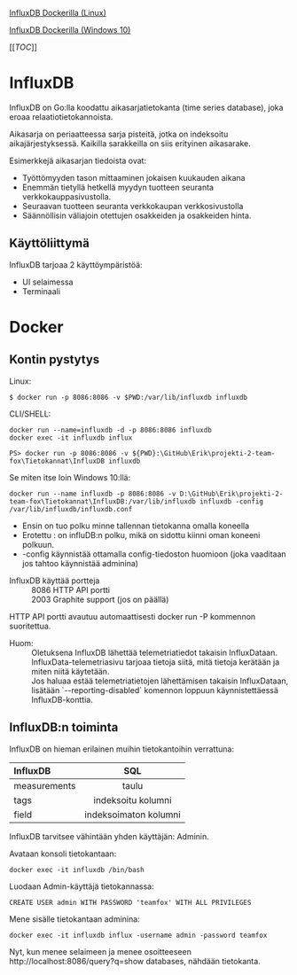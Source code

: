 [InfluxDB Dockerilla (Linux)](https://hub.docker.com/_/influxdb/)

[InfluxDB Dockerilla (Windows 10)](https://www.open-plant.com/knowledge-base/how-to-install-influxdb-docker-for-windows-10/)

[[_TOC_]]

# InfluxDB
InfluxDB on Go:lla koodattu aikasarjatietokanta (time series database), joka eroaa relaatiotietokannoista.

Aikasarja on periaatteessa sarja pisteitä, jotka on indeksoitu aikajärjestyksessä. Kaikilla sarakkeilla on siis erityinen aikasarake.

Esimerkkejä aikasarjan tiedoista ovat:
- Työttömyyden tason mittaaminen jokaisen kuukauden aikana
- Enemmän tietyllä hetkellä myydyn tuotteen seuranta verkkokauppasivustolla.
- Seuraavan tuotteen seuranta verkkokaupan verkkosivustolla
- Säännöllisin väliajoin otettujen osakkeiden ja osakkeiden hinta.

## Käyttöliittymä
InfluxDB tarjoaa 2 käyttöympäristöä:
- UI selaimessa
- Terminaali

# Docker

## Kontin pystytys

Linux:

`$ docker run -p 8086:8086 -v $PWD:/var/lib/influxdb influxdb`

CLI/SHELL:
```
docker run --name=influxdb -d -p 8086:8086 influxdb
docker exec -it influxdb influx
```

`PS> docker run -p 8086:8086 -v ${PWD}:\GitHub\Erik\projekti-2-team-fox\Tietokannat\InfluxDB influxdb`

Se miten itse loin Windows 10:llä:

`docker run --name influxdb -p 8086:8086 -v D:\GitHub\Erik\projekti-2-team-fox\Tietokannat\InfluxDB:/var/lib/influxdb influxdb -config /var/lib/influxdb/influxdb.conf`
- Ensin on tuo polku minne tallennan tietokanna omalla koneella
- Erotettu : on influDB:n polku, mikä on sidottu kiinni oman koneeni polkuun.
- -config käynnistää ottamalla config-tiedoston huomioon (joka vaaditaan jos tahtoo käynnistää adminina)

<dl>
  <dt>InfluxDB käyttää portteja</dt>
  <dd>8086 HTTP API portti</dd>
  <dd>2003 Graphite support (jos on päällä)</dd>
</dl>

HTTP API portti avautuu automaattisesti docker run -P kommennon suoritettua.

<d1>
  <dt>Huom:</dt>
  <dd>Oletuksena InfluxDB lähettää telemetriatiedot takaisin InfluxDataan. InfluxData-telemetriasivu tarjoaa tietoja siitä, mitä tietoja kerätään ja miten niitä käytetään.</dd>
  <dd>Jos haluaa estää telemetriatietojen lähettämisen takaisin InfluxDataan, lisätään `--reporting-disabled` komennon loppuun käynnistettäessä InfluxDB-konttia.</dd>

## InfluxDB:n toiminta

InfluxDB on hieman erilainen muihin tietokantoihin verrattuna:

| InfluxDB | SQL |
| :--- | :---: |
| measurements | taulu |
| tags | indeksoitu kolumni |
| field | indeksoimaton kolumni |

InfluxDB tarvitsee vähintään yhden käyttäjän: Adminin.

Avataan konsoli tietokantaan:

`docker exec -it influxdb /bin/bash`

Luodaan Admin-käyttäjä tietokannassa:

`CREATE USER admin WITH PASSWORD 'teamfox' WITH ALL PRIVILEGES`

Mene sisälle tietokantaan adminina:

`docker exec -it influxdb influx -username admin -password teamfox`

Nyt, kun menee selaimeen ja menee osoitteeseen http://localhost:8086/query?q=show databases, nähdään tietokanta.
